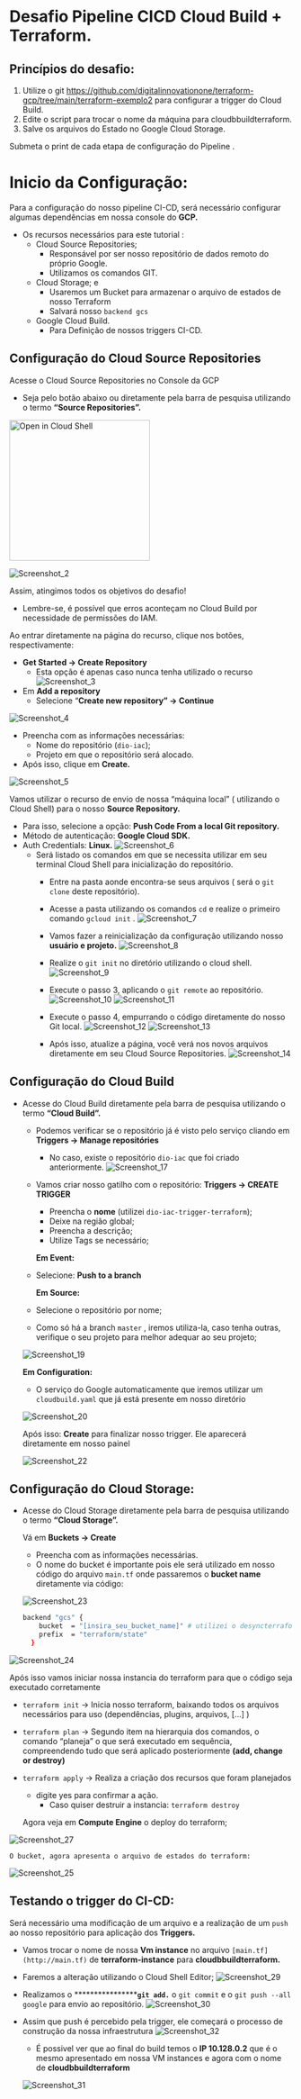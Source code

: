 # Desafio Pipeline CICD Cloud Build + Terraform.

## Princípios do desafio:
1. Utilize o git https://github.com/digitalinnovationone/terraform-gcp/tree/main/terraform-exemplo2 para configurar a trigger do Cloud Build.
2. Edite o script para trocar o nome da máquina para cloudbbuildterraform.
3. Salve os arquivos do Estado no Google Cloud Storage.

Submeta o print de cada etapa de configuração do Pipeline .

# Inicio da Configuração: 

Para a configuração do nosso pipeline CI-CD, será necessário configurar algumas dependências em nossa console do **GCP.**

- Os recursos necessários para este tutorial :
    - Cloud Source Repositories;
        - Responsável por ser nosso repositório de dados remoto do próprio Google.
        - Utilizamos os comandos GIT.
    - Cloud Storage; e
        - Usaremos um Bucket para armazenar o arquivo de estados de nosso Terraform
        - Salvará nosso `backend gcs`
    - Google Cloud Build.
        - Para Definição de nossos triggers CI-CD.

## Configuração do Cloud Source Repositories

Acesse o Cloud Source Repositories no Console da GCP

- Seja pelo botão abaixo ou diretamente pela barra de pesquisa utilizando o termo **“Source Repositories”.**

<a href="https://console.cloud.google.com/flows/enableapi?apiid=sourcerepo.googleapis.com&%3Bredirect=https%3A%2F%2Fcloud.google.com%2Fsource-repositories%2Fdocs%2Fcreate-code-repository&hl=pt-br&_ga=2.81496222.848313426.1674099253-1827423088.1669521052&_gac=1.149136196.1673051841.CjwKCAiAqt-dBhBcEiwATw-ggAy3j7wawfYOCb5bObxeLKcUxOP1jRcsDajHtocTfymazNtuV8mNkBoCswUQAvD_BwE">
<img alt="Open in Cloud Shell" src ="https://user-images.githubusercontent.com/32373902/210641943-86dc6428-dfaf-4391-a472-758d91af0533.png" width=250 ></a>

![Screenshot_2](https://user-images.githubusercontent.com/32373902/213400737-c2223669-c1f2-43f4-801a-40a934ba83b7.png)

Assim, atingimos todos os objetivos do desafio!

 - Lembre-se, é possível que erros aconteçam no Cloud Build por necessidade de permissões do IAM.

Ao entrar diretamente na página do recurso, clique  nos botões, respectivamente:

- **Get Started → Create Repository**
    - Esta opção é apenas caso nunca tenha utilizado o recurso
![Screenshot_3](https://user-images.githubusercontent.com/32373902/213400740-c3c463b7-2ca7-4615-8273-04568eebc06e.png)
- Em **Add a repository**
    - Selecione “**Create new repository” → Continue**
 
![Screenshot_4](https://user-images.githubusercontent.com/32373902/213400741-c2f6635b-7c48-4859-8e21-0aab07417358.png)
- Preencha com as informações necessárias:
    - Nome do repositório (`dio-iac`);
    - Projeto em que o repositório será alocado.
- Após isso, clique em **Create.**

![Screenshot_5](https://user-images.githubusercontent.com/32373902/213400745-a8216a4a-be61-420f-a9d0-7fd62510b22a.png)


Vamos utilizar o recurso de envio de nossa “máquina local” ( utilizando o Cloud Shell) para o nosso **Source Repository.**

- Para isso, selecione a opção: **Push Code From a local Git repository.**
- Método de autenticação: **Google Cloud SDK.**
- Auth Credentials: **Linux.**
![Screenshot_6](https://user-images.githubusercontent.com/32373902/213400746-8675d09c-2536-4fb5-9583-5ec3b4fe54dc.png)
    - Será listado os comandos em que se necessita utilizar em seu terminal Cloud Shell para inicialização do repositório.
        - Entre na pasta aonde encontra-se seus arquivos ( será o `git clone` deste repositório).
        - Acesse a pasta utilizando os comandos `cd` e realize o primeiro comando `gcloud init` .
        ![Screenshot_7](https://user-images.githubusercontent.com/32373902/213400748-133d1761-185b-4e80-b892-499f9e39916c.png)
        
        - Vamos fazer a reinicialização da configuração utilizando nosso **usuário e projeto.**
        ![Screenshot_8](https://user-images.githubusercontent.com/32373902/213400751-62519978-2cfc-4f09-9d88-2cbda7a0253f.png)
        
        - Realize o `git init` no diretório utilizando o cloud shell.
        ![Screenshot_9](https://user-images.githubusercontent.com/32373902/213400758-65eb1407-2b8c-4fca-9897-ce17e8b1934d.png)
        
        - Execute o passo 3, aplicando o `git remote` ao repositório.
        ![Screenshot_10](https://user-images.githubusercontent.com/32373902/213400762-a91b9b63-d97f-4117-9ce4-eb0d07c5e407.png)
        ![Screenshot_11](https://user-images.githubusercontent.com/32373902/213400764-ae3bbc10-ab85-45cf-829f-ffbd8fc946bd.png)
        
        - Execute o passo 4, empurrando o código diretamente do nosso Git local.
        ![Screenshot_12](https://user-images.githubusercontent.com/32373902/213400766-e7cbfac4-232e-4c14-bee1-28ba5807d81d.png)
        ![Screenshot_13](https://user-images.githubusercontent.com/32373902/213400770-903c9b95-7c3a-4e84-89a6-6375f587da2e.png)
        
        - Após isso, atualize a página, você verá nos novos arquivos diretamente em seu Cloud Source Repositories.
![Screenshot_14](https://user-images.githubusercontent.com/32373902/213400773-61091c5d-5fbe-4bad-93ad-487ab20a65ec.png)
    

## Configuração do Cloud Build

- Acesse do Cloud Build diretamente pela barra de pesquisa utilizando o termo **“Cloud Build”.**
    - Podemos verificar se o repositório já é visto pelo serviço cliando em **Triggers → Manage repositóries**
        - No caso, existe o repositório `dio-iac` que foi criado anteriormente.
![Screenshot_17](https://user-images.githubusercontent.com/32373902/213400777-498ac022-c0ea-4c30-8cea-294c01c2977e.png)

    - Vamos criar nosso gatilho com o repositório: **Triggers → CREATE TRIGGER**
        - Preencha o **nome** (utilizei `dio-iac-trigger-terraform`);
        - Deixe na região global;
        - Preencha a descrição;
        - Utilize Tags se necessário;

       **Em Event:** 
    
    - Selecione: **Push to a branch**
    
       **********Em Source:**********
    
    - Selecione o repositório por nome;
    - Como só há a branch `master` , iremos utiliza-la, caso tenha outras, verifique o seu projeto para melhor adequar ao seu projeto;
    
    
    ![Screenshot_19](https://user-images.githubusercontent.com/32373902/213400782-0ac257b0-585f-41c4-820c-359cc413f29e.png)
    
    **Em Configuration:**
    
    - O serviço do Google automaticamente que iremos utilizar um `cloudbuild.yaml` que já está presente em nosso diretório
    
    ![Screenshot_20](https://user-images.githubusercontent.com/32373902/213400785-ade6475a-750c-4f8e-bde9-f1af87e4b2dc.png) 
    
    Após isso: **Create** para finalizar nosso trigger. Ele aparecerá diretamente em nosso painel
    
           

    ![Screenshot_22](https://user-images.githubusercontent.com/32373902/213400787-b7c4b233-bb8b-45f9-a7ee-715ee4d8cdd3.png)

## Configuração do Cloud Storage:

- Acesse do Cloud Storage diretamente pela barra de pesquisa utilizando o termo **“Cloud Storage”.**
    
    Vá em **Buckets → Create** 
    
    - Preencha com as informações necessárias.
    - O nome do bucket é importante pois ele será utilizado em nosso código do arquivo `main.tf` onde passaremos o **bucket name** diretamente via código:
    
   ![Screenshot_23](https://user-images.githubusercontent.com/32373902/213404486-7c118a26-9b3d-4ae3-bf45-49a829f55a3a.png)
 
    
    ```bash
    backend "gcs" {
        bucket  = "[insira_seu_bucket_name]" # utilizei o desyncterraform
        prefix  = "terraform/state"
      }
    ```
   
   
![Screenshot_24](https://user-images.githubusercontent.com/32373902/213400791-5ea8523f-9706-4bc4-b331-3ef1700e9c61.png)
   
   
Após isso vamos iniciar nossa instancia do terraform para que o código seja executado corretamente

- `terraform init` → Inicia nosso terraform, baixando todos os arquivos necessários para uso (dependências, plugins, arquivos,  [...] )
- `terraform plan` → Segundo item na hierarquia dos comandos, o comando “planeja” o que será executado em sequência, compreendendo tudo que será aplicado posteriormente **(add, change or destroy)**
- `terraform apply` → Realiza a criação dos recursos que foram planejados
    - digite yes para confirmar a ação.
        - Caso quiser destruir a instancia: `terraform destroy`
    
    Agora veja em **Compute Engine** o deploy do terraform;
    
![Screenshot_27](https://user-images.githubusercontent.com/32373902/213400794-24bc3afe-6768-4475-864c-350d9bc651c0.png)    
    
    O bucket, agora apresenta o arquivo de estados do terraform:
    
![Screenshot_25](https://user-images.githubusercontent.com/32373902/213400792-6a9a1f24-b1b2-49e2-bd1a-545e9ffc4dbf.png)


## Testando o trigger do CI-CD:

Será necessário uma modificação de um arquivo e a realização de um `push` ao nosso repositório para aplicação dos **Triggers.**

- Vamos trocar o nome de nossa **Vm instance** no arquivo `[main.tf](http://main.tf)` de **************************************terraform-instance************************************** para **cloudbbuildterraform.**
- Faremos a alteração utilizando o Cloud Shell Editor;
![Screenshot_29](https://user-images.githubusercontent.com/32373902/213400800-b5533f25-2039-4bd6-851b-dd116e969328.png)
- Realizamos o ******************`git add.`**  o `git commit` e o `git push --all google` para envio ao repositório.
![Screenshot_30](https://user-images.githubusercontent.com/32373902/213400803-e57fbde2-46de-4b9e-88ba-de5eec1f0258.png)
- Assim que push é percebido pela trigger, ele começará o processo de construção da nossa infraestrutura
![Screenshot_32](https://user-images.githubusercontent.com/32373902/213400809-c4c51054-8adc-4fa5-9ba8-edecdf575d4c.png)

    - É possivel ver que ao final do build temos  o **IP 10.128.0.2** que é o mesmo apresentado em nossa VM instances e agora com o nome de **cloudbbuildterraform**
    
   ![Screenshot_31](https://user-images.githubusercontent.com/32373902/213400805-f13834a1-8044-49e4-aa0e-022831988f79.png)
    
